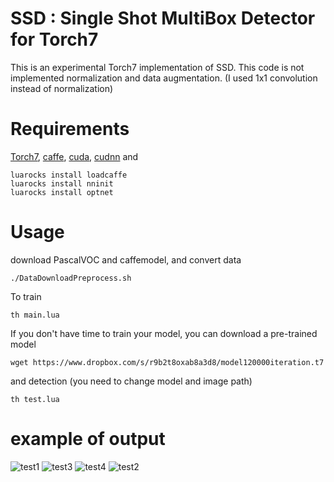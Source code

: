 # SSD : Single Shot MultiBox Detector for Torch7
This is an experimental Torch7 implementation of SSD.
This code is not implemented normalization and data augmentation. (I used 1x1 convolution instead of normalization)

# Requirements
[Torch7](http://torch.ch/docs/getting-started.html), [caffe](http://caffe.berkeleyvision.org/), [cuda](https://developer.nvidia.com/cuda-downloads), [cudnn](https://developer.nvidia.com/cudnn) and

```Shell
luarocks install loadcaffe
luarocks install nninit
luarocks install optnet
```

# Usage

download PascalVOC and caffemodel, and convert data

```Shell
./DataDownloadPreprocess.sh
```

To train

```Shell
th main.lua
```

If you don't have time to train your model, you can download a pre-trained model

```Shell
wget https://www.dropbox.com/s/r9b2t8oxab8a3d8/model120000iteration.t7
```

and detection (you need to change model and image path)

```Shell
th test.lua
```

# example of output
![test1](https://github.com/perrying/ssd-torch7/blob/image/test.png)
![test3](https://github.com/perrying/ssd-torch7/blob/image/test3.png)
![test4](https://github.com/perrying/ssd-torch7/blob/image/test4.png)
![test2](https://github.com/perrying/ssd-torch7/blob/image/test2.png)


